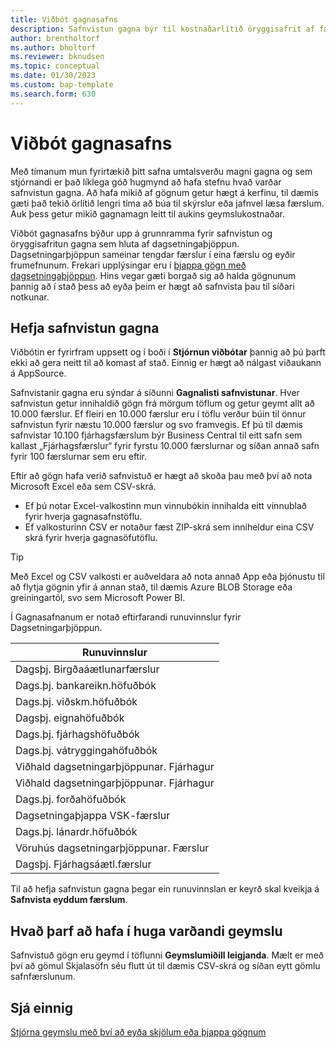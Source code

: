 ```yaml
---
title: Viðbót gagnasafns
description: Safnvistun gagna býr til kostnaðarlítið öryggisafrit af færslunum þínum.
author: brentholtorf
ms.author: bholtorf
ms.reviewer: bknudsen
ms.topic: conceptual
ms.date: 01/30/2023
ms.custom: bap-template
ms.search.form: 630
---
```


# <a name="the-data-archive-extension"></a>Viðbót gagnasafns

Með tímanum mun fyrirtækið þitt safna umtalsverðu magni gagna og sem stjórnandi er það líklega góð hugmynd að hafa stefnu hvað varðar safnvistun gagna. Að hafa mikið af gögnum getur hægt á kerfinu, til dæmis gæti það tekið örlítið lengri tíma að búa til skýrslur eða jafnvel læsa færslum. Auk þess getur mikið gagnamagn leitt til aukins geymslukostnaðar.

Viðbót gagnasafns býður upp á grunnramma fyrir safnvistun og öryggisafritun gagna sem hluta af dagsetningaþjöppun. Dagsetningarþjöppun sameinar tengdar færslur í eina færslu og eyðir frumefnunum. Frekari upplýsingar eru í  [þjappa gögn með dagsetningaþjöppun](admin-manage-documents.md#compress-data-with-date-compression). Hins vegar gæti borgað sig að halda gögnunum þannig að í stað þess að eyða þeim er hægt að safnvista þau til síðari notkunar.

## <a name="start-archiving-data"></a>Hefja safnvistun gagna

Viðbótin er fyrirfram uppsett og í boði í **Stjórnun viðbótar** þannig að þú þarft ekki að gera neitt til að komast af stað. Einnig er hægt að nálgast viðaukann á AppSource.

Safnvistanir gagna eru sýndar á síðunni **Gagnalisti safnvistunar**. Hver safnvistun getur innihaldið gögn frá mörgum töflum og getur geymt allt að 10.000 færslur. Ef fleiri en 10.000 færslur eru í töflu verður búin til önnur safnvistun fyrir næstu 10.000 færslur og svo framvegis. Ef þú til dæmis safnvistar 10.100 fjárhagsfærslum býr Business Central til eitt safn sem kallast „Fjárhagsfærslur“ fyrir fyrstu 10.000 færslurnar og síðan annað safn fyrir 100 færslurnar sem eru eftir.

Eftir að gögn hafa verið safnvistuð er hægt að skoða þau með því að nota Microsoft Excel eða sem CSV-skrá.

* Ef þú notar Excel-valkostinn mun vinnubókin innihalda eitt vinnublað fyrir hverja gagnasafnstöflu.
* Ef valkosturinn CSV er notaður fæst ZIP-skrá sem inniheldur eina CSV skrá fyrir hverja gagnasöfutöflu.

> [!TIP]
> Með Excel og CSV valkosti er auðveldara að nota annað App eða þjónustu til að flytja gögnin yfir á annan stað, til dæmis Azure BLOB Storage eða greiningartól, svo sem Microsoft Power BI.

Í Gagnasafnanum er notað eftirfarandi runuvinnslur fyrir Dagsetningarþjöppun.

|Runuvinnslur  |
|---------|
|Dagsþj. Birgðaáætlunarfærslur |
|Dags.þj. bankareikn.höfuðbók |
|Dags.þj. viðskm.höfuðbók |
|Dagsþj. eignahöfuðbók |
|Dags.þj. fjárhagshöfuðbók |
|Dags.þj. vátryggingahöfuðbók |
|Viðhald dagsetningarþjöppunar. Fjárhagur |
|Viðhald dagsetningarþjöppunar. Fjárhagur |
|Dags.þj. forðahöfuðbók |
|Dagsetningaþjappa VSK-færslur |
|Dags.þj. lánardr.höfuðbók |
|Vöruhús dagsetningarþjöppunar. Færslur |
|Dagsþj. Fjárhagsáætl.færslur |

Til að hefja safnvistun gagna þegar ein runuvinnslan er keyrð skal kveikja á **Safnvista eyddum færslum**.

## <a name="storage-considerations"></a>Hvað þarf að hafa í huga varðandi geymslu

Safnvistuð gögn eru geymd í töflunni **Geymslumiðill leigjanda**. Mælt er með því að gömul Skjalasöfn séu flutt út til dæmis CSV-skrá og síðan eytt gömlu safnfærslunum.

## <a name="see-also"></a>Sjá einnig

[Stjórna geymslu með því að eyða skjölum eða þjappa gögnum](admin-manage-documents.md)
